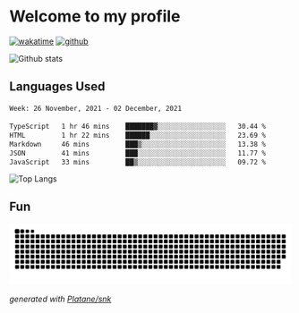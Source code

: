 # Welcome to my profile

[![wakatime](https://wakatime.com/badge/user/82c377cd-a54c-404c-b7df-177b313ca539.svg)](https://wakatime.com/@82c377cd-a54c-404c-b7df-177b313ca539)
[![github](https://img.shields.io/github/followers/xinthose?logo=github&style=plastic)](https://github.com/alanhamlett?tab=followers)

![Github stats](https://github-readme-stats.vercel.app/api?username=xinthose&show_icons=true&theme=radical&count_private=true)

## Languages Used

<!--START_SECTION:waka-->
```text
Week: 26 November, 2021 - 02 December, 2021

TypeScript   1 hr 46 mins    ███████▓░░░░░░░░░░░░░░░░░   30.44 % 
HTML         1 hr 22 mins    ██████░░░░░░░░░░░░░░░░░░░   23.69 % 
Markdown     46 mins         ███▒░░░░░░░░░░░░░░░░░░░░░   13.38 % 
JSON         41 mins         ███░░░░░░░░░░░░░░░░░░░░░░   11.77 % 
JavaScript   33 mins         ██▒░░░░░░░░░░░░░░░░░░░░░░   09.72 % 
```
<!--END_SECTION:waka-->

![Top Langs](https://github-readme-stats.vercel.app/api/top-langs/?username=xinthose)

## Fun
![github contribution grid snake animation](https://raw.githubusercontent.com/xinthose/xinthose/output/github-contribution-grid-snake.svg)

_generated with [Platane/snk](https://github.com/Platane/snk)_
